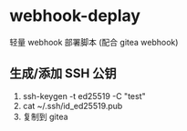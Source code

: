 # webhook-deplay

轻量 webhook 部署脚本
(配合 gitea webhook)

## 生成/添加 SSH 公钥

1. ssh-keygen -t ed25519 -C "test"
2. cat ~/.ssh/id_ed25519.pub
3. 复制到 gitea
